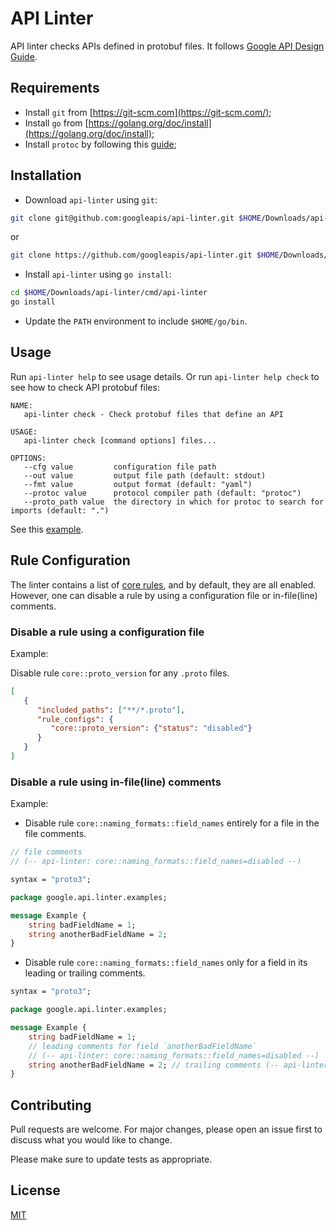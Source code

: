 # API Linter

API linter checks APIs defined in protobuf files. It follows [Google API Design Guide](https://cloud.google.com/apis/design/).

## Requirements

* Install `git` from [https://git-scm.com](https://git-scm.com/);
* Install `go` from [https://golang.org/doc/install](https://golang.org/doc/install);
* Install `protoc` by following this [guide](http://google.github.io/proto-lens/installing-protoc.html);

## Installation

* Download `api-linter` using `git`:

```sh
git clone git@github.com:googleapis/api-linter.git $HOME/Downloads/api-linter
```

or

```sh
git clone https://github.com/googleapis/api-linter.git $HOME/Downloads/api-linter
```

* Install `api-linter` using `go install`:

```sh
cd $HOME/Downloads/api-linter/cmd/api-linter
go install
```

* Update the `PATH` environment to include `$HOME/go/bin`.

## Usage

Run `api-linter help` to see usage details. Or run `api-linter help check` to see how to check API protobuf files:

```text
NAME:
   api-linter check - Check protobuf files that define an API

USAGE:
   api-linter check [command options] files...

OPTIONS:
   --cfg value         configuration file path
   --out value         output file path (default: stdout)
   --fmt value         output format (default: "yaml")
   --protoc value      protocol compiler path (default: "protoc")
   --proto_path value  the directory in which for protoc to search for imports (default: ".")
```

See this [example](cmd/api-linter/examples/example.sh).

## Rule Configuration

The linter contains a list of [core rules](rules), and by default, they are all enabled. However, one can disable a rule by using a configuration file or in-file(line) comments.

### Disable a rule using a configuration file

Example:

Disable rule `core::proto_version` for any `.proto` files.

```json
[
   {
      "included_paths": ["**/*.proto"],
      "rule_configs": {
         "core::proto_version": {"status": "disabled"}
      }
   }
]
```

### Disable a rule using in-file(line) comments

Example:

* Disable rule `core::naming_formats::field_names` entirely for a file in the file comments.

```protobuf
// file comments
// (-- api-linter: core::naming_formats::field_names=disabled --)

syntax = "proto3";

package google.api.linter.examples;

message Example {
    string badFieldName = 1;
    string anotherBadFieldName = 2;
}
```

* Disable rule `core::naming_formats::field_names` only for a field in its leading or trailing comments.

```protobuf
syntax = "proto3";

package google.api.linter.examples;

message Example {
    string badFieldName = 1;
    // leading comments for field `anotherBadFieldName`
    // (-- api-linter: core::naming_formats::field_names=disabled --)
    string anotherBadFieldName = 2; // trailing comments (-- api-linter: core::naming_formats::field_names=disabled --)
}
```

## Contributing

Pull requests are welcome. For major changes, please open an issue first to discuss what you would like to change.

Please make sure to update tests as appropriate.

## License

[MIT](LICENSE)
